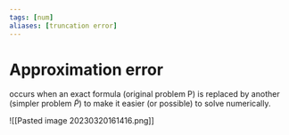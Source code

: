 ```yaml
---
tags: [num]
aliases: [truncation error]
---
```

# Approximation error

occurs when an exact formula (original problem P) is replaced by another (simpler problem $\tilde{P}$) to make it easier (or possible) to solve numerically.

![[Pasted image 20230320161416.png]]